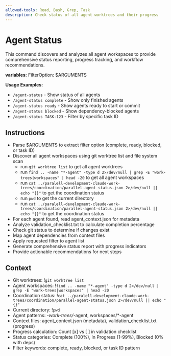 ```yaml
---
allowed-tools: Read, Bash, Grep, Task
description: Check status of all agent worktrees and their progress
---
```


# Agent Status

This command discovers and analyzes all agent workspaces to provide comprehensive status reporting, progress tracking, and workflow recommendations.

**variables:**
FilterOption: $ARGUMENTS

**Usage Examples:**
- `/agent-status` - Show status of all agents
- `/agent-status complete` - Show only finished agents
- `/agent-status ready` - Show agents ready to start or commit
- `/agent-status blocked` - Show dependency-blocked agents
- `/agent-status TASK-123` - Filter by specific task ID

## Instructions
- Parse $ARGUMENTS to extract filter option (complete, ready, blocked, or task ID)
- Discover all agent workspaces using git worktree list and file system scan 
    - run `git worktree list` to get all agent worktrees
    - run `find .. -name "*-agent" -type d 2>/dev/null | grep -E "work-trees|workspaces" | head -20` to get all agent workspaces
    - run `cat ../paralell-development-claude-work-trees/coordination/parallel-agent-status.json 2>/dev/null || echo "{}"` to get the coordination status
    - run `pwd` to get the current directory
    - run `cat ../paralell-development-claude-work-trees/coordination/parallel-agent-status.json 2>/dev/null || echo "{}"` to get the coordination status
- For each agent found, read agent_context.json for metadata
- Analyze validation_checklist.txt to calculate completion percentage
- Check git status to determine if changes exist
- Map agent dependencies from context files
- Apply requested filter to agent list
- Generate comprehensive status report with progress indicators
- Provide actionable recommendations for next steps

## Context
- Git worktrees: !`git worktree list`
- Agent workspaces: !`find .. -name "*-agent" -type d 2>/dev/null | grep -E "work-trees|workspaces" | head -20`
- Coordination status: !`cat ../paralell-development-claude-work-trees/coordination/parallel-agent-status.json 2>/dev/null || echo "{}"`
- Current directory: !`pwd`
- Agent patterns: *-work-trees/*-agent, workspaces/*-agent
- Context files: agent_context.json (metadata), validation_checklist.txt (progress)
- Progress calculation: Count [x] vs [ ] in validation checklist
- Status categories: Complete (100%), In Progress (1-99%), Blocked (0% with deps)
- Filter keywords: complete, ready, blocked, or task ID pattern